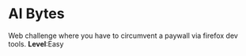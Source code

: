 # AI Bytes

Web challenge where you have to circumvent a paywall via firefox dev tools. **Level**:Easy
